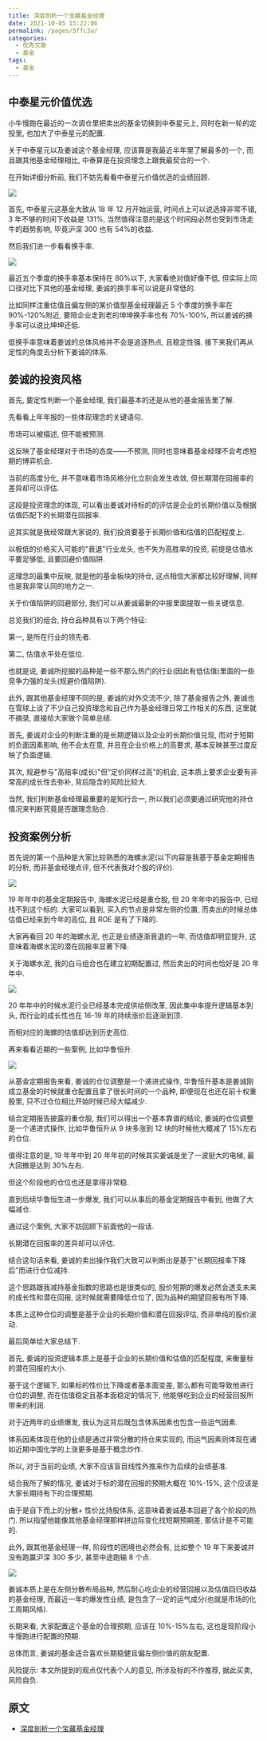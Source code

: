 ```yaml
---
title: 深度剖析一个宝藏基金经理
date: 2021-10-05 15:22:06
permalink: /pages/5ffc3a/
categories:
  - 优秀文章
  - 基金
tags:
  - 基金
---
```


## 中泰星元价值优选

小牛慢跑在最近的一次调仓里把卖出的基金切换到中泰星元上, 同时在新一轮的定投里, 也加大了中泰星元的配置.

关于中泰星元以及姜诚这个基金经理, 应该算是我最近半年里了解最多的一个, 而且跟其他基金经理相比, 中泰算是在投资理念上跟我最契合的一个.

在开始详细分析前, 我们不妨先看看中泰星元价值优选的业绩回顾.

![](../../.vuepress/public/img/article/065.jpg)

首先, 中泰星元这基金大致从 18 年 12 月开始运营, 时间点上可以说选择非常不错, 3 年不够的时间下收益是 131%, 当然值得注意的是这个时间段必然也受到市场走牛的趋势影响, 毕竟沪深 300 也有 54%的收益.

然后我们进一步看看换手率.

![](../../.vuepress/public/img/article/066.jpg)

最近五个季度的换手率基本保持在 80%以下, 大家看绝对值好像不低, 但实际上同口径对比下其他的基金经理, 姜诚的换手率可以说是非常低的.

比如同样注重估值且偏左侧的某价值型基金经理最近 5 个季度的换手率在 90%-120%附近, 要陪企业走到老的坤坤换手率也有 70%-100%, 所以姜诚的换手率可以说比坤坤还低.

低换手率意味着姜诚的总体风格并不会是追逐热点, 且稳定性强. 接下来我们再从定性的角度去分析下姜诚的体系.

## 姜诚的投资风格

首先, 要定性判断一个基金经理, 我们最基本的还是从他的基金报告里了解.

先看看上年年报的一些体现理念的关键语句.

市场可以被描述, 但不能被预测.

这反映了基金经理对于市场的态度——不预测, 同时也意味着基金经理不会考虑短期的博弈机会.

当前的高度分化, 并不意味着市场风格分化立刻会发生收敛, 但长期潜在回报率的差异却可以评估.

这段是投资理念的体现, 可以看出姜诚对待标的的评估是企业的长期价值以及根据估值匹配下的长期潜在回报率.

这其实就是我经常跟大家说的, 我们投资要基于长期价值和估值的匹配程度上.

以极低的价格买入可能的"衰退"行业龙头, 也不失为高胜率的投资, 前提是估值水平要足够低, 且要回避价值陷阱.

这理念的最集中反映, 就是他的基金板块的持仓, 这点相信大家都比较好理解, 同样也是我非常认同的地方之一.

关于价值陷阱的回避部分, 我们可以从姜诚最新的中报里面提取一些关键信息.

总览我们的组合, 持仓品种具有以下两个特征:

第一, 是所在行业的领先者.

第二, 估值水平处在低位.

也就是说, 姜诚所挖掘的品种是一些不那么热门的行业(因此有低估值)里面的一些竞争力强的龙头(规避价值陷阱).

此外, 跟其他基金经理不同的是, 姜诚的对外交流不少, 除了基金报告之外, 姜诚也在雪球上谈了不少自己投资理念和自己作为基金经理日常工作相关的东西, 这里就不摘录, 直接给大家做个简单总结.

首先, 姜诚对企业的判断注重的是长期逻辑以及企业的长期价值兑现, 而对于短期的负面因素影响, 他不会太在意, 并且在企业价格上的高要求, 基本反映甚至过度反映了负面逻辑.

其次, 规避参与"高赔率(成长)"但"定价同样过高"的机会, 这本质上要求企业要有非常高的成长性去弥补, 背后隐含的风险比较大.

当然, 我们判断基金经理最重要的是知行合一, 所以我们必须要通过研究他的持仓情况来判断究竟是否跟理念贴合.

## 投资案例分析

首先说的第一个品种是大家比较熟悉的海螺水泥(以下内容是我基于基金定期报告的分析, 而非基金经理点评, 但不代表我对个股的评价).

![](../../.vuepress/public/img/article/067.jpg)

19 年年中的基金定期报告中, 海螺水泥已经是重仓股, 但 20 年年中的报告中, 已经找不到这个标的. 大家可以看到, 买入的节点是非常左侧的位置, 而卖出的时候总体估值已经来到今年的高位, 且 ROE 是有了下降的.

大家再看回 20 年的海螺水泥, 也正是业绩逐渐衰退的一年, 而估值却明显提升, 这意味着海螺水泥的潜在回报率显著下降.

关于海螺水泥, 我的白马组合也在建立初期配置过, 然后卖出的时间也恰好是 20 年年中.

![](../../.vuepress/public/img/article/068.jpg)

20 年年中的时候水泥行业已经基本完成供给侧改革, 因此集中率提升逻辑基本到头, 而行业的成长性也在 16-19 年的持续涨价后逐渐到顶.

而相对应的海螺的估值却达到历史高位.

再来看看近期的一些案例, 比如华鲁恒升.

![](../../.vuepress/public/img/article/069.jpg)

从基金定期报告来看, 姜诚的仓位调整是一个递进式操作, 华鲁恒升基本是姜诚刚成立基金的时候就重仓配置且拿了很长时间的一个品种, 即便现在也还在前十权重股里, 只不过仓位相比开始时候已经大幅减少.

结合定期报告披露的重仓股, 我们可以得出一个基本靠谱的结论, 姜诚的仓位调整是一个递进式操作, 比如华鲁恒升从 9 块多涨到 12 块的时候他大概减了 15%左右的仓位.

值得注意的是, 19 年年中到 20 年年初的时候其实姜诚是坐了一波挺大的电梯, 最大回撤是达到 30%左右.

但这个阶段他的仓位也还是拿得非常稳.

直到后续华鲁恒生进一步爆发, 我们可以从事后的基金定期报告中看到, 他做了大幅减仓.

通过这个案例, 大家不妨回顾下前面他的一段话.

长期潜在回报率的差异却可以评估.

结合这句话来看, 姜诚的卖出操作我们大致可以判断出是基于"长期回报率下降后"而进行仓位减持.

这个思路跟我减持基金指数的思路也是很类似的, 股价短期的爆发必然会透支未来的成长性和潜在回报, 这时候就需要降低仓位了, 因为品种的期望回报有所下降.

本质上这种仓位的调整是基于企业的长期价值和潜在回报评估, 而非单纯的股价波动.

最后简单给大家总结下.

首先, 姜诚的投资逻辑本质上是基于企业的长期价值和估值的匹配程度, 来衡量标的潜在回报的大小.

基于这个逻辑下, 如果标的性价比下降或者基本面变差, 那么都有可能导致他进行仓位的调整, 而在估值稳定且基本面稳定的情况下, 他能够吃到企业的经营回报所带来的利润.

对于近两年的业绩爆发, 我认为这背后既包含体系因素也包含一些运气因素.

体系因素体现在他的业绩是通过非常分散的持仓来实现的, 而运气因素则体现在诸如近期中国化学的上涨更多是基于概念炒作.

所以, 对于当前的业绩, 大家不应该盲目线性外推来作为后续的业绩基准.

结合我所了解的情况, 姜诚对于标的潜在回报的预期大概在 10%-15%, 这个应该是大家长期持有下的合理预期.

由于是自下而上的分散+ 性价比持股体系, 这意味着姜诚基本回避了各个阶段的热门. 所以指望他能像其他基金经理那样拼边际变化找短期预期差, 那估计是不可能的.

此外, 跟其他基金经理一样, 阶段性的困境也必然会有, 比如整个 19 年下来姜诚并没有跑赢沪深 300 多少, 甚至中途跑输 8 个点.

![](../../.vuepress/public/img/article/070.jpg)

姜诚本质上是在左侧分散布局品种, 然后耐心吃企业的经营回报以及估值回归收益的基金经理, 而最近一年的爆发性业绩, 是包含了一定的运气成分(也就是市场的化工周期风格).

长期来看, 大家配置这个基金的合理预期, 应该在 10%-15%左右, 这也是现阶段小牛慢跑进行配置的预期.

总体而言, 姜诚的基金适合喜欢长期稳健且偏左侧价值的朋友配置.

风险提示: 本文所提到的观点仅代表个人的意见, 所涉及标的不作推荐, 据此买卖, 风险自负.

## 原文

- [深度剖析一个宝藏基金经理](https://mp.weixin.qq.com/s/hhJL7FrjUkIIr8u_3w4dPQ)
